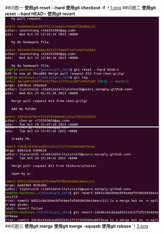 ##问题一
**使用git reset --hard**
**使用git checkout -f**
！[1.png](./1.png)
##问题二
**使用git reset --hard HEAD~**
**使用git revert**
![2.1png](./2.1.png)
![2.2png](./2.2.png)
##问题三
**使用git merge**
**使用git merge -squash**
**使用git rebase**
！[3.png](./3.png)
